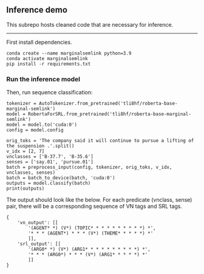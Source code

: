 
## Inference demo

This subrepo hosts cleaned code that are necessary for inference.

-----

First install dependencies.
```
conda create --name marginalsemlink python=3.9
conda activate marginalsemlink
pip install -r requirements.txt
```

### Run the inference model

Then, run sequence classification:

```
tokenizer = AutoTokenizer.from_pretrained('tli8hf/roberta-base-marginal-semlink')
model = RobertaForSRL.from_pretrained('tli8hf/roberta-base-marginal-semlink')
model = model.to('cuda:0')
config = model.config

orig_toks = 'The company said it will continue to pursue a lifting of the suspension .'.split()
v_idx = [2, 7]
vnclasses = ['B-37.7', 'B-35.6']
senses = ['say.01', 'pursue.01']
batch = preprocess_input(config, tokenizer, orig_toks, v_idx, vnclasses, senses)
batch = batch_to_device(batch, 'cuda:0')
outputs = model.classify(batch)
print(outputs)

```

The output should look like the below. For each predicate (vnclass, sense) pair, there will be a corresponding sequence of VN tags and SRL tags.
```
{
	'vn_output': [[
		'(AGENT* *) (V*) (TOPIC* * * * * * * * * *) *',
		'* * * (AGENT*) * * * (V*) (THEME* * * * *) *'
		]],
	'srl_output': [[
		'(ARG0* *) (V*) (ARG1* * * * * * * * * *) *',
		'* * * (ARG0*) * * * (V*) (ARG1* * * * *) *'
		]]
}
```

